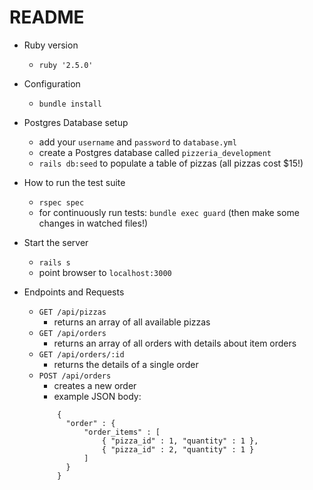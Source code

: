 # README

* Ruby version
    - `ruby '2.5.0'`

* Configuration
    - `bundle install`

* Postgres Database setup
    - add your `username` and `password` to `database.yml`
    - create a Postgres database called `pizzeria_development`
    - `rails db:seed` to populate a table of pizzas (all pizzas cost $15!)

* How to run the test suite
    - `rspec spec`
    - for continuously run tests: `bundle exec guard` (then make some changes in watched files!)
    
* Start the server
    - `rails s`
    - point browser to `localhost:3000`
    
* Endpoints and Requests
    - `GET /api/pizzas`
        - returns an array of all available pizzas
    - `GET /api/orders`
        - returns an array of all orders with details about item orders
    - `GET /api/orders/:id`
        - returns the details of a single order
    - `POST /api/orders`
        - creates a new order
        - example JSON body:
        ```
            {
              "order" : {
                  "order_items" : [
                      { "pizza_id" : 1, "quantity" : 1 },
                      { "pizza_id" : 2, "quantity" : 1 }
                  ]
              }
            }
        ```